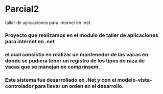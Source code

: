 # Parcial2
taller de aplicaciones para internet en .net
### Proyecto que realizamos en el modulo de taller de aplicaciones para internet en .net
### el cual consistia en realizar un mantenedor de las vacas en donde se pudiera tener un registro de los tipos de raza de vacas que se manejan en comprinsem.

### Este sistema fue desarrollado en .Net y con el modelo-vista-controlador para llevar un orden en el desarrollo. 
